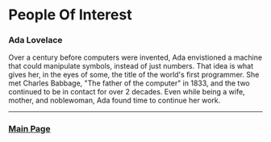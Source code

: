 # People Of Interest

### Ada Lovelace
Over a century before computers were invented, Ada envistioned a machine that could manipulate symbols, instead of just numbers. That idea is what gives her, in the eyes of some, the title of the world's first programmer. She met Charles Babbage, "The father of the computer" in 1833, and the two continued to be in contact for over 2 decades. Even while being a wife, mother, and noblewoman, Ada found time to continue her work.  

___

### [Main Page](https://worreaud000.github.io/cs1)
